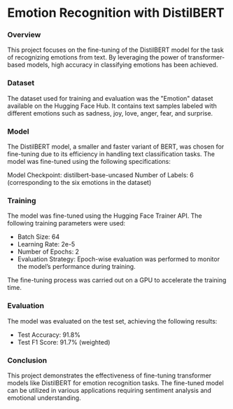 # Emotion Recognition with DistilBERT

### Overview

This project focuses on the fine-tuning of the DistilBERT model for the task of recognizing emotions from text. By leveraging the power of transformer-based models, high accuracy in classifying emotions has been achieved.

### Dataset

The dataset used for training and evaluation was the "Emotion" dataset available on the Hugging Face Hub. It contains text samples labeled with different emotions such as sadness, joy, love, anger, fear, and surprise.

### Model

The DistilBERT model, a smaller and faster variant of BERT, was chosen for fine-tuning due to its efficiency in handling text classification tasks. The model was fine-tuned using the following specifications:

Model Checkpoint: distilbert-base-uncased
Number of Labels: 6 (corresponding to the six emotions in the dataset)

### Training

The model was fine-tuned using the Hugging Face Trainer API. The following training parameters were used:
- Batch Size: 64
- Learning Rate: 2e-5
- Number of Epochs: 2
- Evaluation Strategy: Epoch-wise evaluation was performed to monitor the model’s performance during training.

The fine-tuning process was carried out on a GPU to accelerate the training time.

### Evaluation

The model was evaluated on the test set, achieving the following results:
- Test Accuracy: 91.8%
- Test F1 Score: 91.7% (weighted)

### Conclusion

This project demonstrates the effectiveness of fine-tuning transformer models like DistilBERT for emotion recognition tasks. The fine-tuned model can be utilized in various applications requiring sentiment analysis and emotional understanding.
  
